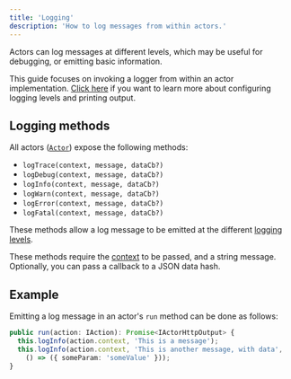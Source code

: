 ```yaml
---
title: 'Logging'
description: 'How to log messages from within actors.'
---
```


Actors can log messages at different levels,
which may be useful for debugging,
or emitting basic information.

<div class="note">
This guide focuses on invoking a logger from within an actor implementation.
<a href="/docs/query/advanced/logging/">Click here</a> if you want to learn more about configuring logging levels and printing output.
</div>

## Logging methods

All actors ([`Actor`](https://comunica.github.io/comunica/classes/core.Actor.html)) expose the following methods:

* `logTrace(context, message, dataCb?)`
* `logDebug(context, message, dataCb?)`
* `logInfo(context, message, dataCb?)`
* `logWarn(context, message, dataCb?)`
* `logError(context, message, dataCb?)`
* `logFatal(context, message, dataCb?)`

These methods allow a log message to be emitted at the different [logging levels](/docs/query/advanced/logging/#logging-levels).

These methods require the [context](/docs/query/advanced/context/) to be passed,
and a string message.
Optionally, you can pass a callback to a JSON data hash.

## Example

Emitting a log message in an actor's `run` method can be done as follows:
```typescript
public run(action: IAction): Promise<IActorHttpOutput> {
  this.logInfo(action.context, 'This is a message');
  this.logInfo(action.context, 'This is another message, with data',
    () => ({ someParam: 'someValue' }));
}
```



